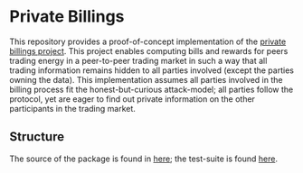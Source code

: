 # Private Billings

This repository provides a proof-of-concept implementation of the [private billings project](todo).
This project enables computing bills and rewards for peers trading energy in a peer-to-peer trading market in such a way that all trading information remains hidden to all parties involved (except the parties owning the data).
This implementation assumes all parties involved in the billing process fit the honest-but-curious attack-model; all parties follow the protocol, yet are eager to find out private information on the other participants in the trading market.

## Structure
The source of the package is found in [here](./src/private_billing/); the test-suite is found [here](./tests).
